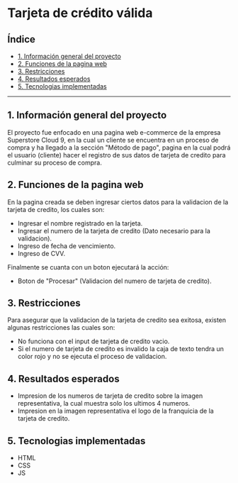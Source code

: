 # Tarjeta de crédito válida

## Índice

* [1. Información general del proyecto](#1-informacion-general-del-proyecto)
* [2. Funciones de la pagina web](#2-funciones-de-la-pagina-web)
* [3. Restricciones](#3-restricciones)
* [4. Resultados esperados](#4-Resultados-esperados)
* [5. Tecnologias implementadas](#5-tecnologias-implementadas)

***

## 1. Información general del proyecto

El proyecto fue enfocado en una pagina web e-commerce de la empresa Superstore Cloud 9, en la cual un cliente se encuentra en un proceso de compra y ha llegado a la sección "Método de pago", pagina en la cual podrá el usuario (cliente) hacer el registro de sus datos de tarjeta de credito para culminar su proceso de compra.

## 2. Funciones de la pagina web

En la pagina creada se deben ingresar ciertos datos para la validacion de la tarjeta de credito, los cuales son:

  * Ingresar el nombre registrado en la tarjeta.
  * Ingresar el numero de la tarjeta de credito (Dato necesario para la validacion).
  * Ingreso de fecha de vencimiento.
  * Ingreso de CVV.
  
  Finalmente se cuanta con un boton ejecutará la acción:
  * Boton de "Procesar" (Validacion del numero de tarjeta de credito).


## 3. Restricciones

Para asegurar que la validacion de la tarjeta de credito sea exitosa, existen algunas restricciones las cuales son:

  * No funciona con el input de tarjeta de credito vacio.
  * Si el numero de tarjeta de credito es invalido la caja de texto tendra un color rojo y no se ejecuta el proceso de validacion.

## 4. Resultados esperados

  * Impresion de los numeros de tarjeta de credito sobre la imagen representativa, la cual  muestra solo los ultimos 4 numeros.
  * Impresion en la imagen representativa el logo de la franquicia de la tarjeta de credito.

## 5. Tecnologias implementadas

  * HTML
  * CSS
  * JS


